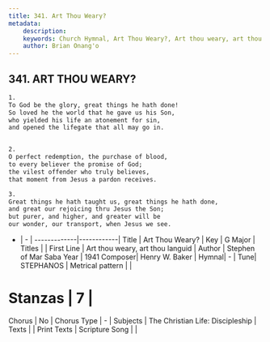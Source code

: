 ```yaml
---
title: 341. Art Thou Weary?
metadata:
    description: 
    keywords: Church Hymnal, Art Thou Weary?, Art thou weary, art thou languid, 
    author: Brian Onang'o
---
```



## 341. ART THOU WEARY?

```txt
1.
To God be the glory, great things he hath done!
So loved he the world that he gave us his Son,
who yielded his life an atonement for sin,
and opened the lifegate that all may go in.


2.
O perfect redemption, the purchase of blood,
to every believer the promise of God;
the vilest offender who truly believes,
that moment from Jesus a pardon receives.

3.
Great things he hath taught us, great things he hath done,
and great our rejoicing thru Jesus the Son;
but purer, and higher, and greater will be
our wonder, our transport, when Jesus we see.
```

- |   -  |
-------------|------------|
Title | Art Thou Weary? |
Key | G Major |
Titles |  |
First Line | Art thou weary, art thou languid |
Author |  Stephen of Mar Saba
Year | 1941
Composer| Henry W. Baker |
Hymnal|  - |
Tune| STEPHANOS |
Metrical pattern | |
# Stanzas | 7 |
Chorus | No |
Chorus Type | - |
Subjects | The Christian Life: Discipleship |
Texts |  |
Print Texts | 
Scripture Song |  |
  
